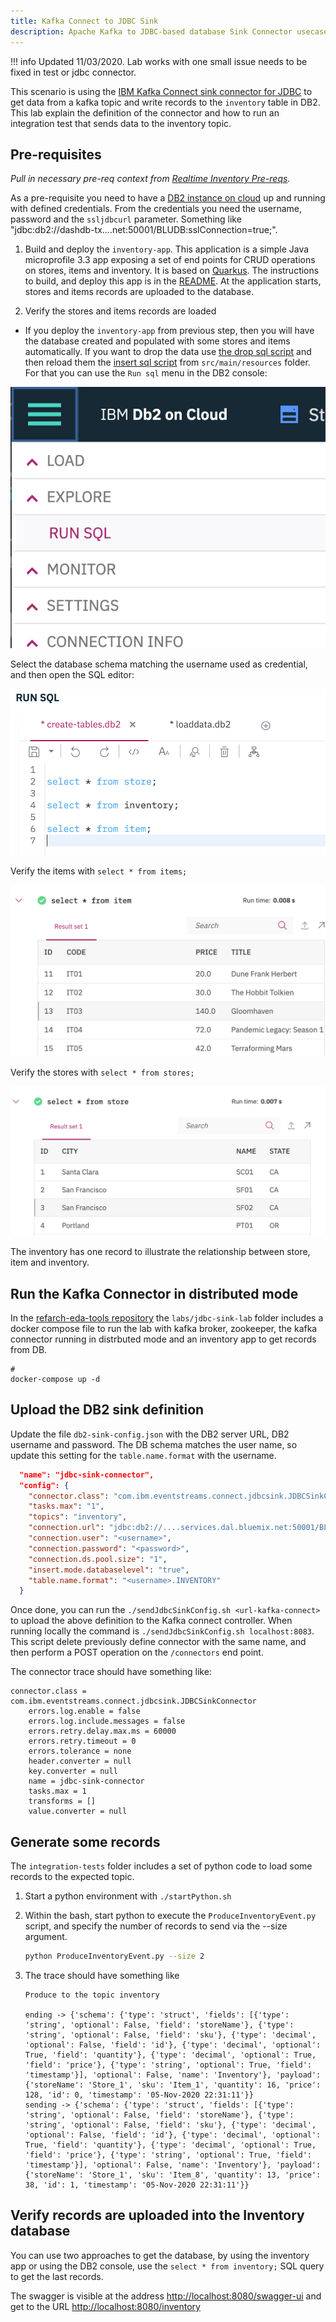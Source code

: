 ```yaml
---
title: Kafka Connect to JDBC Sink
description: Apache Kafka to JDBC-based database Sink Connector usecase
---
```



!!! info
    Updated 11/03/2020. Lab works with one small issue needs to be fixed in test or jdbc connector.


This scenario is using the [IBM Kafka Connect sink connector for JDBC](https://github.com/ibm-messaging/kafka-connect-jdbc-sink) to get data from a kafka topic and write records to the `inventory` table in DB2. This lab explain the definition of the connector and how to run an integration test that sends data to the inventory topic.

## Pre-requisites

_Pull in necessary pre-req context from [Realtime Inventory Pre-reqs](https://ibm-cloud-architecture.github.io/eda-rt-inventory-gitops/)._

As a pre-requisite you need to have a [DB2 instance on cloud](https://cloud.ibm.com/docs/Db2onCloud?topic=Db2onCloud-getting-started) up and running with defined credentials. From the credentials you need the username, password and the `ssljdbcurl` parameter. Something like "jdbc:db2://dashdb-tx....net:50001/BLUDB:sslConnection=true;".

1. Build and deploy the `inventory-app`. This application is a simple Java microprofile 3.3 app exposing a set of end points for CRUD operations on stores, items and inventory. It is based on [Quarkus](https:quarkus.io). The instructions to build, and deploy this app is in the [README](https://github.com/ibm-cloud-architecture/refarch-eda-inventory-app/). At the application starts, stores and items records are uploaded to the database.

1. Verify the stores and items records are loaded

  * If you deploy the `inventory-app` from previous step, then you will have the database created and populated with some stores and items automatically. If you want to drop the data use [the drop sql script](https://raw.githubusercontent.com/ibm-cloud-architecture/refarch-eda-inventory-app/master/src/main/resources/drop.sql) and then reload them the [insert sql script](https://raw.githubusercontent.com/ibm-cloud-architecture/refarch-eda-inventory-app/master/src/main/resources/import.sql) from `src/main/resources` folder. For that you can use the `Run sql` menu in the DB2 console:

  ![DB1](./images/db2-1.png)

  Select the database schema matching the username used as credential, and then open the SQL editor:

  ![DB2](./images/db2-2.png)

  Verify the items with `select * from items;`

   ![DB2](./images/db2-3.png)

  Verify the stores with `select * from stores;`

  ![DB2](./images/db2-4.png)

  The inventory has one record to illustrate the relationship between store, item and inventory.

## Run the Kafka Connector in distributed mode

In the [refarch-eda-tools repository](https://github.com/ibm-cloud-architecture/refarch-eda-tools) the `labs/jdbc-sink-lab` folder includes a docker compose file to run the lab with kafka broker, zookeeper, the kafka connector running in distrbuted mode and an inventory app to get records from DB.

```shell
# 
docker-compose up -d
```

## Upload the DB2 sink definition

Update the file `db2-sink-config.json` with the DB2 server URL, DB2 username and password. The DB schema matches the user name, so update this setting for the `table.name.format` with the username.

```json
  "name": "jdbc-sink-connector",
  "config": {
    "connector.class": "com.ibm.eventstreams.connect.jdbcsink.JDBCSinkConnector",
    "tasks.max": "1",
    "topics": "inventory",
    "connection.url": "jdbc:db2://....services.dal.bluemix.net:50001/BLUDB:sslConnection=true;",
    "connection.user": "<username>",
    "connection.password": "<password>",
    "connection.ds.pool.size": "1",
    "insert.mode.databaselevel": "true",
    "table.name.format": "<username>.INVENTORY"
  }
```

Once done, you can run the `./sendJdbcSinkConfig.sh <url-kafka-connect>` to upload the above definition to the Kafka connect controller. When running locally the command is `./sendJdbcSinkConfig.sh localhost:8083`. This script delete previously define connector with the same name, and then perform a POST operation on the `/connectors` end point.

The connector trace should have something like:

```logs
connector.class = com.ibm.eventstreams.connect.jdbcsink.JDBCSinkConnector
 	errors.log.enable = false
 	errors.log.include.messages = false
 	errors.retry.delay.max.ms = 60000
 	errors.retry.timeout = 0
 	errors.tolerance = none
 	header.converter = null
 	key.converter = null
 	name = jdbc-sink-connector
 	tasks.max = 1
 	transforms = []
 	value.converter = null

```

## Generate some records

The `integration-tests` folder includes a set of python code to load some records to the expected topic.

1. Start a python environment with `./startPython.sh`
1. Within the bash, start python to execute the  `ProduceInventoryEvent.py` script, and specify the number of records to send via the --size argument.

    ```sh
    python ProduceInventoryEvent.py --size 2  
    ```

1. The trace should have something like

    ```shell
    Produce to the topic inventory

    ending -> {'schema': {'type': 'struct', 'fields': [{'type': 'string', 'optional': False, 'field': 'storeName'}, {'type': 'string', 'optional': False, 'field': 'sku'}, {'type': 'decimal', 'optional': False, 'field': 'id'}, {'type': 'decimal', 'optional': True, 'field': 'quantity'}, {'type': 'decimal', 'optional': True, 'field': 'price'}, {'type': 'string', 'optional': True, 'field': 'timestamp'}], 'optional': False, 'name': 'Inventory'}, 'payload': {'storeName': 'Store_1', 'sku': 'Item_1', 'quantity': 16, 'price': 128, 'id': 0, 'timestamp': '05-Nov-2020 22:31:11'}}
    sending -> {'schema': {'type': 'struct', 'fields': [{'type': 'string', 'optional': False, 'field': 'storeName'}, {'type': 'string', 'optional': False, 'field': 'sku'}, {'type': 'decimal', 'optional': False, 'field': 'id'}, {'type': 'decimal', 'optional': True, 'field': 'quantity'}, {'type': 'decimal', 'optional': True, 'field': 'price'}, {'type': 'string', 'optional': True, 'field': 'timestamp'}], 'optional': False, 'name': 'Inventory'}, 'payload': {'storeName': 'Store_1', 'sku': 'Item_8', 'quantity': 13, 'price': 38, 'id': 1, 'timestamp': '05-Nov-2020 22:31:11'}}
    ```

## Verify records are uploaded into the Inventory database

You can use two approaches to get the database, by using the inventory app or using the DB2 console, use the `select * from inventory;` SQL query to get the last records.

The swagger is visible at the address [http://localhost:8080/swagger-ui](http://localhost:8080/swagger-ui) and get to the URL [http://localhost:8080/inventory](http://localhost:8080/inventory)
